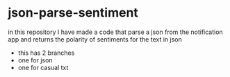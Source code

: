 # json-parse-sentiment
in this repository I have made a code that parse a json from the notification app and returns the polarity of sentiments for the text in json 


- this has 2 branches
- one for json
- one for casual txt
